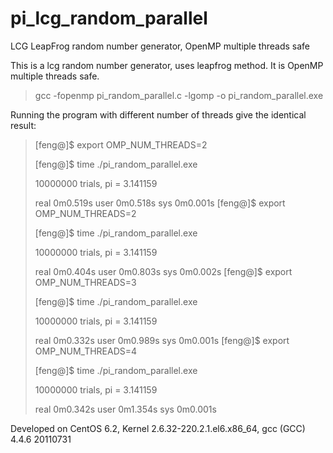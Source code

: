 # pi_lcg_random_parallel
LCG LeapFrog random number generator, OpenMP multiple threads safe

This is a lcg random number generator, uses leapfrog method. It is OpenMP multiple threads safe.

>gcc -fopenmp pi_random_parallel.c -lgomp -o pi_random_parallel.exe

Running the program with different number of threads give the identical result:

>
>[feng@]$  export OMP_NUM_THREADS=2
>
>[feng@]$  time ./pi_random_parallel.exe 
>
> 10000000 trials, pi = 3.141159 
>
>real	0m0.519s
>user	0m0.518s
>sys	0m0.001s
>[feng@]$  export OMP_NUM_THREADS=2
> 
>[feng@]$  time ./pi_random_parallel.exe 
>
> 10000000 trials, pi = 3.141159 
>
>real	0m0.404s
>user	0m0.803s
>sys	0m0.002s
>[feng@]$  export OMP_NUM_THREADS=3
> 
>[feng@]$  time ./pi_random_parallel.exe 
>
> 10000000 trials, pi = 3.141159 
>
>real	0m0.332s
>user	0m0.989s
>sys	0m0.001s
>[feng@]$  export OMP_NUM_THREADS=4
> 
>[feng@]$  time ./pi_random_parallel.exe 
>
 >10000000 trials, pi = 3.141159 
>
>real	0m0.342s
>user	0m1.354s
>sys	0m0.001s
>

Developed on CentOS 6.2, Kernel 2.6.32-220.2.1.el6.x86_64, gcc (GCC) 4.4.6 20110731

